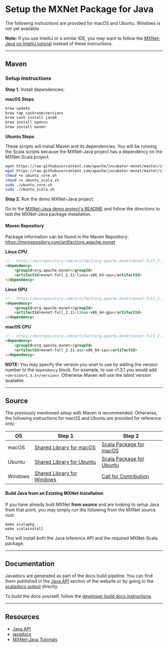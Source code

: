 # Setup the MXNet Package for Java

The following instructions are provided for macOS and Ubuntu. Windows is not yet available.

**Note:** If you use IntelliJ or a similar IDE, you may want to follow the [MXNet-Java on IntelliJ tutorial](../tutorials/java/mxnet_java_on_intellij.html) instead of these instructions.

<hr>

## Maven

### Setup Instructions

**Step 1.** Install dependencies:

**macOS Steps**

```bash
brew update
brew tap caskroom/versions
brew cask install java8
brew install opencv
brew install maven
```

**Ubuntu Steps**

These scripts will install Maven and its dependencies. You will be running the Scala scripts because the MXNet-Java project has a dependency on the MXNet-Scala project.

```bash
wget https://raw.githubusercontent.com/apache/incubator-mxnet/master/ci/docker/install/ubuntu_core.sh
wget https://raw.githubusercontent.com/apache/incubator-mxnet/master/ci/docker/install/ubuntu_scala.sh
chmod +x ubuntu_core.sh
chmod +x ubuntu_scala.sh
sudo ./ubuntu_core.sh
sudo ./ubuntu_scala.sh
```

**Step 2.** Run the demo MXNet-Java project.

Go to the [MXNet-Java demo project's README](https://github.com/apache/incubator-mxnet/tree/master/scala-package/mxnet-demo/java-demo) and follow the directions to test the MXNet-Java package installation.

#### Maven Repository

Package information can be found in the Maven Repository:
https://mvnrepository.com/artifact/org.apache.mxnet

**Linux CPU**
```html
<!-- https://mvnrepository.com/artifact/org.apache.mxnet/mxnet-full_2.11-linux-x86_64-cpu -->
<dependency>
    <groupId>org.apache.mxnet</groupId>
    <artifactId>mxnet-full_2.11-linux-x86_64-cpu</artifactId>
</dependency>
```

**Linux GPU**
```html
<!-- https://mvnrepository.com/artifact/org.apache.mxnet/mxnet-full_2.11-linux-x86_64-gpu -->
<dependency>
    <groupId>org.apache.mxnet</groupId>
    <artifactId>mxnet-full_2.11-linux-x86_64-gpu</artifactId>
</dependency>
```

**macOS CPU**
```html
<!-- https://mvnrepository.com/artifact/org.apache.mxnet/mxnet-full_2.11-osx-x86_64-cpu -->
<dependency>
    <groupId>org.apache.mxnet</groupId>
    <artifactId>mxnet-full_2.11-osx-x86_64-cpu</artifactId>
</dependency>
```

**NOTE:** You may specify the version you wish to use by adding the version number to the `dependency` block. For example, to use v1.3.1 you would add `<version>1.3.1</version>`. Otherwise Maven will use the latest version available.

<hr>

## Source

The previously mentioned setup with Maven is recommended. Otherwise, the following instructions for macOS and Ubuntu are provided for reference only:

| OS | Step 1 | Step 2 |
|---|---|---|
|macOS | [Shared Library for macOS](../install/osx_setup.html#build-the-shared-library) | [Scala Package for macOS](http://mxnet.incubator.apache.org/install/osx_setup.html#install-the-mxnet-package-for-scala) |
| Ubuntu | [Shared Library for Ubuntu](../install/ubuntu_setup.html#installing-mxnet-on-ubuntu) | [Scala Package for Ubuntu](http://mxnet.incubator.apache.org/install/ubuntu_setup.html#install-the-mxnet-package-for-scala) |
| Windows | [Shared Library for Windows](../install/windows_setup.html#build-the-shared-library) | <a class="github-button" href="https://github.com/apache/incubator-mxnet/issues/10549" data-size="large" data-show-count="true" aria-label="Issue apache/incubator-mxnet on GitHub">Call for Contribution</a> |


#### Build Java from an Existing MXNet Installation
If you have already built MXNet **from source** and are looking to setup Java from that point, you may simply run the following from the MXNet source root:

```
make scalapkg
make scalainstall
```
This will install both the Java Inference API and the required MXNet-Scala package. 
<hr>

## Documentation

Javadocs are generated as part of the docs build pipeline. You can find them published in the [Java API](../api/java/index.html) section of the website or by going to the [scaladocs output](https://mxnet.incubator.apache.org/api/scala/docs/index.html#org.apache.mxnet.package) directly.

To build the docs yourself, follow the [developer build docs instructions](https://github.com/apache/incubator-mxnet/tree/master/docs/build_version_doc#developer-instructions).

<hr>

## Resources

* [Java API](../api/java/index.html)
* [javadocs](../api/java/docs/index.html#org.apache.mxnet.package)
* [MXNet-Java Tutorials](../../tutorials/index.html#java-tutorials)
